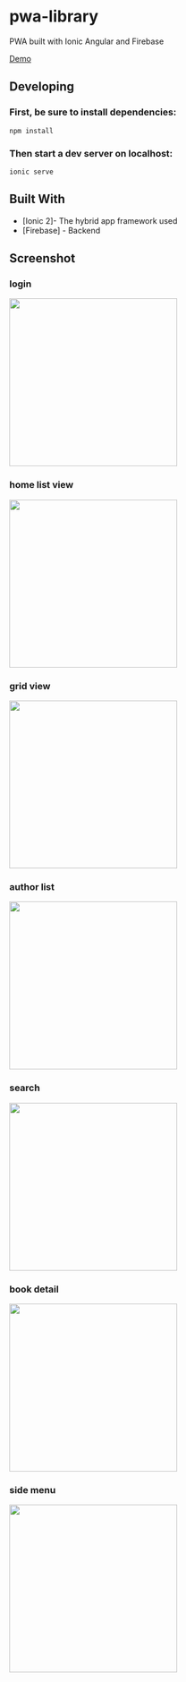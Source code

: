 # pwa-library
PWA built with Ionic Angular and Firebase

[Demo](https://sample-32c3d.firebaseapp.com/)

## Developing

### First, be sure to install dependencies:

```
npm install 
```

### Then start a dev server on localhost:

```
ionic serve 
```

## Built With

* [Ionic 2]- The hybrid app framework used
* [Firebase] - Backend


## Screenshot

### login
<img src="https://github.com/chenlitchian/pwa-library/blob/master/screenshot/1.png" width="300">

### home list view
<img src="https://github.com/chenlitchian/pwa-library/blob/master/screenshot/2.png" width="300">

### grid view
<img src="https://github.com/chenlitchian/pwa-library/blob/master/screenshot/3.png" width="300">

### author list
<img src="https://github.com/chenlitchian/pwa-library/blob/master/screenshot/4.png" width="300">

###  search
<img src="https://github.com/chenlitchian/pwa-library/blob/master/screenshot/5.png" width="300">

### book detail
<img src="https://github.com/chenlitchian/pwa-library/blob/master/screenshot/6.png" width="300">

### side menu
<img src="https://github.com/chenlitchian/pwa-library/blob/master/screenshot/7.png" width="300">



